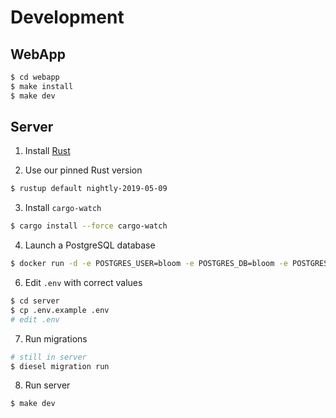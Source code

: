 # Development

## WebApp

```sh
$ cd webapp
$ make install
$ make dev
```

## Server

1. Install [Rust](https://rustup.rs/)

2. Use our pinned Rust version
```sh
$ rustup default nightly-2019-05-09
```

3. Install `cargo-watch`
```sh
$ cargo install --force cargo-watch
```

4. Launch a PostgreSQL database
```sh
$ docker run -d -e POSTGRES_USER=bloom -e POSTGRES_DB=bloom -e POSTGRES_PASSWORD=PASSWORD postgres:11
```

6. Edit `.env` with correct values
```sh
$ cd server
$ cp .env.example .env
# edit .env
```

7. Run migrations
```sh
# still in server
$ diesel migration run
```

8. Run server
```sh
$ make dev
```

